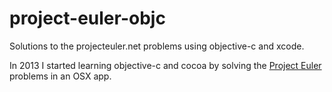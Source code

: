 # project-euler-objc
Solutions to the projecteuler.net problems using objective-c and xcode.

In 2013 I started learning objective-c and cocoa by solving the [Project Euler](https://projecteuler.net/) problems in an OSX app.

